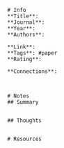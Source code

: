 	# Info
	**Title**: 
	**Journal**: 
	**Year**:
	**Authors**:

	**Link**: 
	**Tags**: #paper
	**Rating**:

	**Connections**:



	# Notes
	## Summary


	## Thoughts


	# Resources
